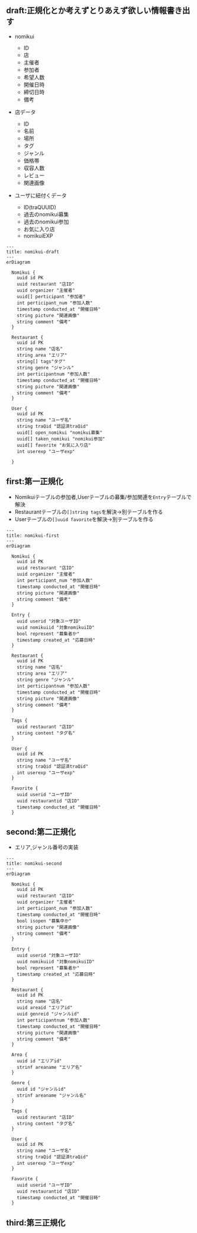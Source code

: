 ## draft:正規化とか考えずとりあえず欲しい情報書き出す

- nomikui
    - ID
    - 店
    - 主催者
    - 参加者
    - 希望人数
    - 開催日時
    - 締切日時
    - 備考

- 店データ
    - ID
    - 名前
    - 場所
    - タグ
    - ジャンル
    - 価格帯
    - 収容人数
    - レビュー
    - 関連画像

- ユーザに紐付くデータ
    - ID(traQUUID)
    - 過去のnomikui募集
    - 過去のnomikui参加
    - お気に入り店
    - nomikuiEXP

<!-- draft状態 -->

```mermaid
---
title: nomikui-draft
---
erDiagram

  Nomikui {
    uuid id PK
    uuid restaurant "店ID"
    uuid organizer "主催者"
    uuid[] perticipant "参加者"
    int perticipant_num "参加人数"
    timestamp conducted_at "開催日時"
    string picture "関連画像"
    string comment "備考"
  }

  Restaurant {
    uuid id PK
    string name "店名"
    string area "エリア"
    string[] tags"タグ"
    string genre "ジャンル"
    int perticipantnum "参加人数"
    timestamp conducted_at "開催日時"
    string picture "関連画像"
    string comment "備考"
  }

  User {
    uuid id PK
    string name "ユーザ名"
    string traQid "認証済traQid"
    uuid[] open_nomikui "nomikui募集"
    uuid[] taken_nomikui "nomikui参加"
    uuid[] favorite "お気に入り店"
    int userexp "ユーザexp"
  
  }
```
## first:第一正規化

- Nomikuiテーブルの参加者,Userテーブルの募集/参加関連を`Entry`テーブルで解決
- Restaurantテーブルの`[]string tags`を解決→別テーブルを作る
- Userテーブルの`[]uuid favorite`を解決→別テーブルを作る

```mermaid
---
title: nomikui-first
---
erDiagram

  Nomikui {
    uuid id PK
    uuid restaurant "店ID"
    uuid organizer "主催者"
    int perticipant_num "参加人数"
    timestamp conducted_at "開催日時"
    string picture "関連画像"
    string comment "備考"
  }

  Entry {
    uuid userid "対象ユーザID"
    uuid nomikuiid "対象nomikuiID"
    bool represent "募集者か"
    timestamp created_at "応募日時"
  }

  Restaurant {
    uuid id PK
    string name "店名"
    string area "エリア"
    string genre "ジャンル"
    int perticipantnum "参加人数"
    timestamp conducted_at "開催日時"
    string picture "関連画像"
    string comment "備考"
  }

  Tags {
    uuid restaurant "店ID"
    string content "タグ名"
  }

  User {
    uuid id PK
    string name "ユーザ名"
    string traQid "認証済traQid"
    int userexp "ユーザexp"
  }

  Favorite {
    uuid userid "ユーザID"
    uuid restaurantid "店ID"
    timestamp conducted_at "開催日時"
  }

```

## second:第二正規化

- エリア,ジャンル番号の実装

```mermaid
---
title: nomikui-second
---
erDiagram

  Nomikui {
    uuid id PK
    uuid restaurant "店ID"
    uuid organizer "主催者"
    int perticipant_num "参加人数"
    timestamp conducted_at "開催日時"
    bool isopen "募集中か"
    string picture "関連画像"
    string comment "備考"
  }

  Entry {
    uuid userid "対象ユーザID"
    uuid nomikuiid "対象nomikuiID"
    bool represent "募集者か"
    timestamp created_at "応募日時"
  }

  Restaurant {
    uuid id PK
    string name "店名"
    uuid areaid "エリアid"
    uuid genreid "ジャンルid"
    int perticipantnum "参加人数"
    timestamp conducted_at "開催日時"
    string picture "関連画像"
    string comment "備考"
  }

  Area {
    uuid id "エリアid"
    strinf areaname "エリア名"
  }

  Genre {
    uuid id "ジャンルid"
    strinf areaname "ジャンル名"
  }

  Tags {
    uuid restaurant "店ID"
    string content "タグ名"
  }

  User {
    uuid id PK
    string name "ユーザ名"
    string traQid "認証済traQid"
    int userexp "ユーザexp"
  }

  Favorite {
    uuid userid "ユーザID"
    uuid restaurantid "店ID"
    timestamp conducted_at "開催日時"
  }

```

## third:第三正規化

<!-- ```mermaid
---
title:nomikui-second
---

``` -->
